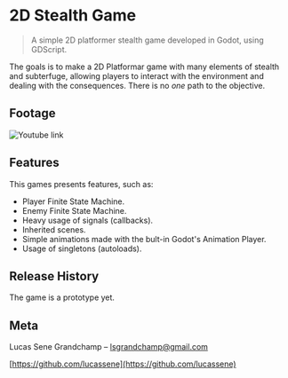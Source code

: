 # 2D Stealth Game
> A simple 2D platformer stealth game developed in Godot, using GDScript.

The goals is to make a 2D Platformar game with many elements of stealth and subterfuge, allowing players to interact with the environment and dealing with the consequences. There is no *one* path to the objective.

## Footage
![Youtube link](https://img.youtube.com/vi/h8_7wpouzn0/0.jpg)

## Features

This games presents features, such as:
- Player Finite State Machine.
- Enemy Finite State Machine.
- Heavy usage of signals (callbacks).
- Inherited scenes.
- Simple animations made with the bult-in Godot's Animation Player.
- Usage of singletons (autoloads).

## Release History

The game is a prototype yet.

## Meta

Lucas Sene Grandchamp – lsgrandchamp@gmail.com

[https://github.com/lucassene](https://github.com/lucassene)

